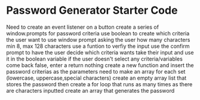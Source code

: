 # Password Generator Starter Code
Need to create an event listener on a button
create a series of window.prompts for password criteria
use boolean to create which criteria the user want to use
window prompt asking the user how many characters min 8, max 128 characters
use a funtion to verfiy the input
use the confirm prompt to have the user decide which criteria wants 
take their input and use it in the boolean variable
if the user doesn't select any criteria/variables come back false, enter a return nothing
create a new function and insert the password criterias as the parameters
need to make an array for each set (lowercase, uppercase,special characters)
create an empty array list that stores the password
then create a for loop that runs as many times as there are characters inputted
create an array that generates the password